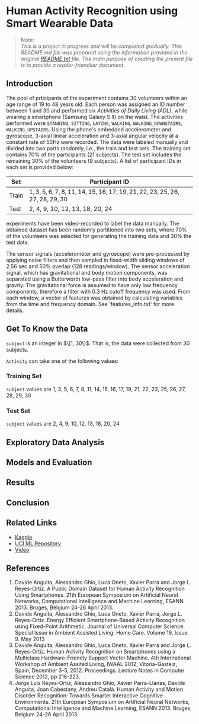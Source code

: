 # Human Activity Recognition using Smart Wearable Data

> Note: <br> *This is a project in progress and will be completed gradually. This README.md file was prepared using the information provided in the original [README.txt](https://archive.ics.uci.edu/ml/datasets/Human+Activity+Recognition+Using+Smartphones#) file. The main purpose of creating the present file is to provide a reader-friendlier document.* 

  
## Introduction
The pool of prticipants of the experiment contains 30 volunteers within an age range of 19 to 48 years old. Each person was assigned an ID number between 1 and 30 and performed six *Activities of Daily Living (ADL)*, while wearing a smartphone (Samsung Galaxy S II) on the waist. The activities performed were `STANDING`, `SITTING`, `LAYING`, `WALKING`, `WALKING_DOWNSTAIRS`, `WALKING_UPSTAIRS`. Using the phone's embedded accelerometer and gyroscope, 3-axial linear acceleration and 3-axial angular velocity at a constant rate of 50Hz were recorded. The data were labeled manually and divided into two parts randomly, i.e., the train and test sets. The training set contains 70% of the participants (21 subjects). The test set includes the remaining 30% of the volunteers (9 subjects). A list of participant IDs in each set is provided below:


| Set    | Participant ID                                                                    |
| ------ |-----------------------------------------------------------------------------------| 
| Train  | $1,  3,  5,  6,  7,  8, 11, 14, 15, 16, 17, 19, 21, 22, 23, 25, 26, 27, 28, 29, 30$ |
| Test   | 2,  4,  9, 10, 12, 13, 18, 20, 24                                                 |  


 experiments have been video-recorded to label the data manually. The obtained dataset has been randomly partitioned into two sets, where 70% of the volunteers was selected for generating the training data and 30% the test data. 

The sensor signals (accelerometer and gyroscope) were pre-processed by applying noise filters and then sampled in fixed-width sliding windows of 2.56 sec and 50% overlap (128 readings/window). The sensor acceleration signal, which has gravitational and body motion components, was separated using a Butterworth low-pass filter into body acceleration and gravity. The gravitational force is assumed to have only low frequency components, therefore a filter with 0.3 Hz cutoff frequency was used. From each window, a vector of features was obtained by calculating variables from the time and frequency domain. See 'features_info.txt' for more details. 

## Get To Know the Data
`subject` is an integer in $\[1, 30\]$. That is, the data were collected from $30$ subjects. 
 
`Activity` can take one of the following values: 
  
### Training Set
`subject` values are 1,  3,  5,  6,  7,  8, 11, 14, 15, 16, 17, 19, 21, 22, 23, 25, 26, 27, 28, 29, 30

### Test Set
`subject` values are 2,  4,  9, 10, 12, 13, 18, 20, 24

## Exploratory Data Analysis

## Models and Evaluation

## Results

## Conclusion



## Related Links
  + [Kaggle](https://www.kaggle.com/datasets/uciml/human-activity-recognition-with-smartphones?select=train.csv)
  + [UCI ML Repository](https://archive.ics.uci.edu/ml/datasets/Human+Activity+Recognition+Using+Smartphones)
  + [Video](https://www.youtube.com/watch?v=XOEN9W05_4A)
  
## References
  1. Davide Anguita, Alessandro Ghio, Luca Oneto, Xavier Parra and Jorge L. Reyes-Ortiz. A Public Domain Dataset for Human Activity Recognition Using Smartphones. 21th European Symposium on Artificial Neural Networks, Computational Intelligence and Machine Learning, ESANN 2013. Bruges, Belgium 24-26 April 2013. 
  2. Davide Anguita, Alessandro Ghio, Luca Oneto, Xavier Parra, Jorge L. Reyes-Ortiz.  Energy Efficient Smartphone-Based Activity Recognition using Fixed-Point Arithmetic. Journal of Universal Computer Science. Special Issue in Ambient Assisted Living: Home Care.   Volume 19, Issue 9. May 2013
  3. Davide Anguita, Alessandro Ghio, Luca Oneto, Xavier Parra and Jorge L. Reyes-Ortiz. Human Activity Recognition on Smartphones using a Multiclass Hardware-Friendly Support Vector Machine. 4th International Workshop of Ambient Assited Living, IWAAL 2012, Vitoria-Gasteiz, Spain, December 3-5, 2012. Proceedings. Lecture Notes in Computer Science 2012, pp 216-223. 
  4. Jorge Luis Reyes-Ortiz, Alessandro Ghio, Xavier Parra-Llanas, Davide Anguita, Joan Cabestany, Andreu Català. Human Activity and Motion Disorder Recognition: Towards Smarter Interactive Cognitive Environments. 21th European Symposium on Artificial Neural Networks, Computational Intelligence and Machine Learning, ESANN 2013. Bruges, Belgium 24-26 April 2013.  

